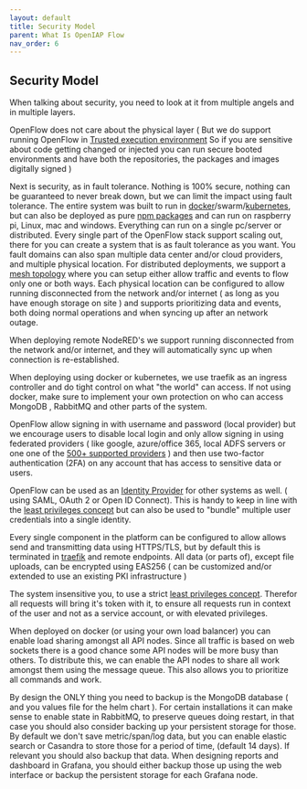 ```yaml
---
layout: default
title: Security Model
parent: What Is OpenIAP Flow
nav_order: 6
---
```

## Security Model

When talking about security, you need to look at it from multiple angels and in multiple layers.

OpenFlow does not care about the physical layer ( But we do support running OpenFlow in [Trusted execution environment](https://en.wikipedia.org/wiki/Trusted_execution_environment) So if you are sensitive about code getting changed or injected you can run secure booted environments and have both the repositories, the packages and images digitally signed )

Next is security, as in fault tolerance. Nothing is 100% secure, nothing can be guaranteed to never break down, but we can limit the impact using fault tolerance. The entire system was built to run in [docker](https://openflow.openiap.io/dockercompose)/swarm/[kubernetes](https://github.com/open-rpa/helm-charts/), but can also be deployed as pure [npm packages](https://openflow.openiap.io/npmopenflow) and can run on raspberry pi, Linux, mac and windows. Everything can run on a single pc/server or distributed. Every single part of the OpenFlow stack support scaling out, there for you can create a system that is as fault tolerance as you want. You fault domains can also span multiple data center and/or cloud providers, and multiple physical location. For distributed deployments, we support a [mesh topology](https://www.google.com/search?q=mesh+topology) where you can setup either allow traffic and events to flow only one or both ways. Each physical location can  be configured to allow running disconnected from the network and/or internet ( as long as you have enough storage on site ) and supports prioritizing data and events, both doing normal operations and when syncing up after an network outage.

When deploying remote NodeRED's we support running disconnected from the network and/or internet, and they will automatically sync up when connection is re-established.

When deploying using docker or kubernetes, we use traefik as an ingress controller and do tight control on what "the world" can access. If not using docker, make sure to implement your own protection on who can access MongoDB , RabbitMQ and other parts of the system.

OpenFlow allow signing in with username and password (local provider) but we encourage users to disable local login and only allow signing in using federated providers ( like google, azure/office 365, local ADFS servers or one one of the [500+ supported providers](http://www.passportjs.org/packages/) ) and then use two-factor authentication (2FA) on any account that has access to sensitive data or users.

OpenFlow can be used as an [Identity Provider](https://en.wikipedia.org/wiki/Identity_provider) for other systems as well. ( using SAML, OAuth 2  or Open ID Connect). This is handy to keep in line with the [least privileges concept](https://en.wikipedia.org/wiki/Principle_of_least_privilege) but can also be used to "bundle" multiple user credentials into a single identity.

Every single component in the platform can be configured to allow allows send and transmitting data using HTTPS/TLS, but by default this is terminated in [traefik](https://traefik.io/blog/traefik-2-tls-101-23b4fbee81f1/) and remote endpoints. All data (or parts of), except file uploads, can be encrypted using EAS256 ( can be customized and/or extended to use an existing PKI infrastructure )

The system insensitive you, to use a strict [least privileges concept](https://en.wikipedia.org/wiki/Principle_of_least_privilege). Therefor all requests will bring it's token with it, to ensure all requests run in context of the user and not as a service account, or with elevated privileges.

When deployed on docker (or using your own load balancer) you can enable load sharing amongst all API nodes. Since all traffic is based on web sockets there is a good chance some API nodes will be more busy than others. To distribute this, we can enable the API nodes to share all work amongst them using the message queue. This also allows you to prioritize all commands and work.

By design the ONLY thing you need to backup is the MongoDB database ( and you values file for the helm chart ). For certain installations it can make sense to enable state in RabbitMQ, to preserve queues doing restart, in that case you should also consider backing up your persistent storage for those. By default we don't save metric/span/log data, but you can enable elastic search or Casandra to store those for a period of time, (default 14 days). If relevant you should also backup that data. When designing reports and dashboard in Grafana, you should either backup those up using the web interface or backup the persistent storage for each Grafana node.